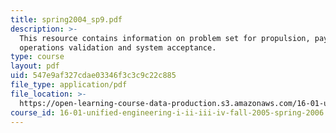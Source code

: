 ```yaml
---
title: spring2004_sp9.pdf
description: >-
  This resource contains information on problem set for propulsion, payload,
  operations validation and system acceptance.
type: course
layout: pdf
uid: 547e9af327cdae03346f3c3c9c22c885
file_type: application/pdf
file_location: >-
  https://open-learning-course-data-production.s3.amazonaws.com/16-01-unified-engineering-i-ii-iii-iv-fall-2005-spring-2006/547e9af327cdae03346f3c3c9c22c885_spring2004_sp9.pdf
course_id: 16-01-unified-engineering-i-ii-iii-iv-fall-2005-spring-2006
---
```

